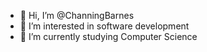 - 👋 Hi, I’m @ChanningBarnes
- 👀 I’m interested in software development
- 🌱 I’m currently studying Computer Science

<!---
ChanningBarnes/ChanningBarnes is a ✨ special ✨ repository because its `README.md` (this file) appears on your GitHub profile.
You can click the Preview link to take a look at your changes.
--->

